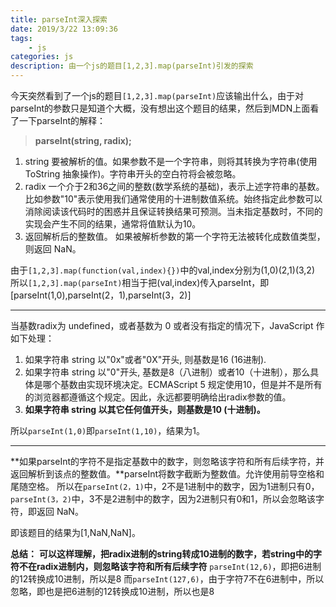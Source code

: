 ```yaml
---
title: parseInt深入探索
date: 2019/3/22 13:09:36
tags: 
    - js
categories: js
description: 由一个js的题目[1,2,3].map(parseInt)引发的探索
---
```


今天突然看到了一个js的题目`[1,2,3].map(parseInt)`应该输出什么，由于对parseInt的参数只是知道个大概，没有想出这个题目的结果，然后到MDN上面看了一下parseInt的解释：

> **parseInt(string, radix);**

1. string 要被解析的值。如果参数不是一个字符串，则将其转换为字符串(使用  ToString 抽象操作)。字符串开头的空白符将会被忽略。
2. radix 一个介于2和36之间的整数(数学系统的基础)，表示上述字符串的基数。比如参数"10"表示使用我们通常使用的十进制数值系统。始终指定此参数可以消除阅读该代码时的困惑并且保证转换结果可预测。当未指定基数时，不同的实现会产生不同的结果，通常将值默认为10。
3. 返回解析后的整数值。 如果被解析参数的第一个字符无法被转化成数值类型，则返回 NaN。

由于`[1,2,3].map(function(val,index){})`中的val,index分别为(1,0)(2,1)(3,2)
所以`[1,2,3].map(parseInt)`相当于把(val,index)传入parseInt，即[parseInt(1,0),parseInt(2，1),parseInt(3，2)]

------

当基数radix为 undefined，或者基数为 0 或者没有指定的情况下，JavaScript 作如下处理：
1. 如果字符串 string 以"0x"或者"0X"开头, 则基数是16 (16进制).
2. 如果字符串 string 以"0"开头, 基数是8（八进制）或者10（十进制），那么具体是哪个基数由实现环境决定。ECMAScript 5 规定使用10，但是并不是所有的浏览器都遵循这个规定。因此，永远都要明确给出radix参数的值。
3. **如果字符串 string 以其它任何值开头，则基数是10 (十进制)。**

所以`parseInt(1,0)`即`parseInt(1,10)`，结果为1。

------

**如果parseInt的字符不是指定基数中的数字，则忽略该字符和所有后续字符，并返回解析到该点的整数值。**parseInt将数字截断为整数值。允许使用前导空格和尾随空格。
所以在`parseInt(2，1)`中，2不是1进制中的数字，因为1进制只有0，`parseInt(3，2)`中，3不是2进制中的数字，因为2进制只有0和1，所以会忽略该字符，即返回 NaN。

即该题目的结果为[1,NaN,NaN]。

**总结：**
**可以这样理解，把radix进制的string转成10进制的数字，若string中的字符不在radix进制内，则忽略该字符和所有后续字符**
`parseInt(12,6)`，即把6进制的12转换成10进制，所以是8
而`parseInt(127,6)`，由于字符7不在6进制中，所以忽略，即也是把6进制的12转换成10进制，所以也是8